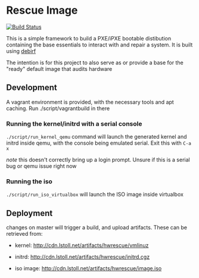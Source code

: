 # Rescue Image

[![Build Status](https://magnum.travis-ci.com/lstoll/hwrescue.svg?token=UhypCbZxcoMpXfTko3wu)](https://magnum.travis-ci.com/lstoll/hwrescue)

This is a simple framework to build a PXE/iPXE bootable distibution containing the base essentials to interact with and repair a system. It is built using [debirf](http://cmrg.fifthhorseman.net/wiki/debirf)

The intention is for this project to also serve as or provide a base for the "ready" default image that audits hardware

## Development

A vagrant environment is provided, with the necessary tools and apt caching. Run ./script/vagrantbuild in there

### Running the kernel/initrd with a serial console

`./script/run_kernel_qemu` command will launch the generated kernel and initrd inside qemu, with the console being emulated serial. Exit this with `C-a x`

*note* this doesn't correctly bring up a login prompt. Unsure if this is a serial bug or qemu issue right now

### Running the iso

`./script/run_iso_virtualbox` will launch the ISO image inside virtualbox

## Deployment

changes on master will trigger a build, and upload artifacts. These can be retrieved from:

* kernel: http://cdn.lstoll.net/artifacts/hwrescue/vmlinuz
* initrd: http://cdn.lstoll.net/artifacts/hwrescue/initrd.cgz

* iso image: http://cdn.lstoll.net/artifacts/hwrescue/image.iso
